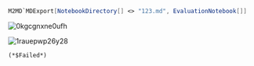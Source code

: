 ```mathematica
M2MD`MDExport[NotebookDirectory[] <> "123.md", EvaluationNotebook[]]
```

![0kgcgnxne0ufh](img\0kgcgnxne0ufh.png)

![1rauepwp26y28](img\1rauepwp26y28.png)

```
(*$Failed*)
```